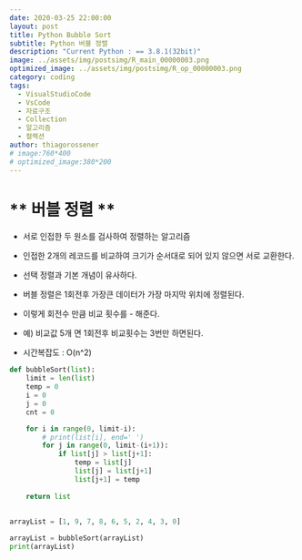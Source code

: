 ```yaml
---
date: 2020-03-25 22:00:00
layout: post
title: Python Bubble Sort
subtitle: Python 버블 정렬
description: "Current Python : == 3.8.1(32bit)"
image: ../assets/img/postsimg/R_main_00000003.png
optimized_image: ../assets/img/postsimg/R_op_00000003.png
category: coding
tags:
  - VisualStudioCode
  - VsCode
  - 자료구조
  - Collection
  - 알고리즘
  - 컬렉션
author: thiagorossener
# image:760*400
# optimized_image:380*200
---
```


# ** 버블 정렬 **

- 서로 인접한 두 원소를 검사하여 정렬하는 알고리즘
- 인접한 2개의 레코드를 비교하여 크기가 순서대로 되어 있지 않으면 서로 교환한다.
- 선택 정렬과 기본 개념이 유사하다.

- 버블 정렬은 1회전후 가장큰 데이터가 가장 마지막 위치에 정렬된다.
- 이렇게 회전수 만큼 비교 횟수를 - 해준다.
- 예) 비교값 5개 면 1회전후 비교횟수는 3번만 하면된다.

- 시간복잡도 : O(n^2)

```python
def bubbleSort(list):
    limit = len(list)
    temp = 0
    i = 0
    j = 0
    cnt = 0

    for i in range(0, limit-i):
        # print(list[i], end=' ')
        for j in range(0, limit-(i+1)):
            if list[j] > list[j+1]:
                temp = list[j]
                list[j] = list[j+1]
                list[j+1] = temp
    
    return list
            
    
arrayList = [1, 9, 7, 8, 6, 5, 2, 4, 3, 0]

arrayList = bubbleSort(arrayList)
print(arrayList)
```